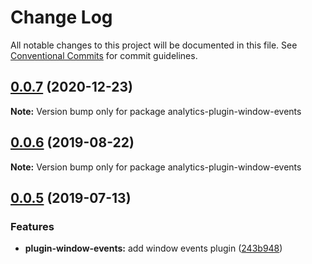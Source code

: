 # Change Log

All notable changes to this project will be documented in this file.
See [Conventional Commits](https://conventionalcommits.org) for commit guidelines.

## [0.0.7](https://github.com/DavidWells/analytics/compare/analytics-plugin-window-events@0.0.6...analytics-plugin-window-events@0.0.7) (2020-12-23)

**Note:** Version bump only for package analytics-plugin-window-events





## [0.0.6](https://github.com/DavidWells/analytics/compare/analytics-plugin-window-events@0.0.5...analytics-plugin-window-events@0.0.6) (2019-08-22)

**Note:** Version bump only for package analytics-plugin-window-events





## [0.0.5](https://github.com/DavidWells/analytics/compare/analytics-plugin-window-events@0.0.5...analytics-plugin-window-events@0.0.5) (2019-07-13)


### Features

* **plugin-window-events:** add window events plugin ([243b948](https://github.com/DavidWells/analytics/commit/243b948))
